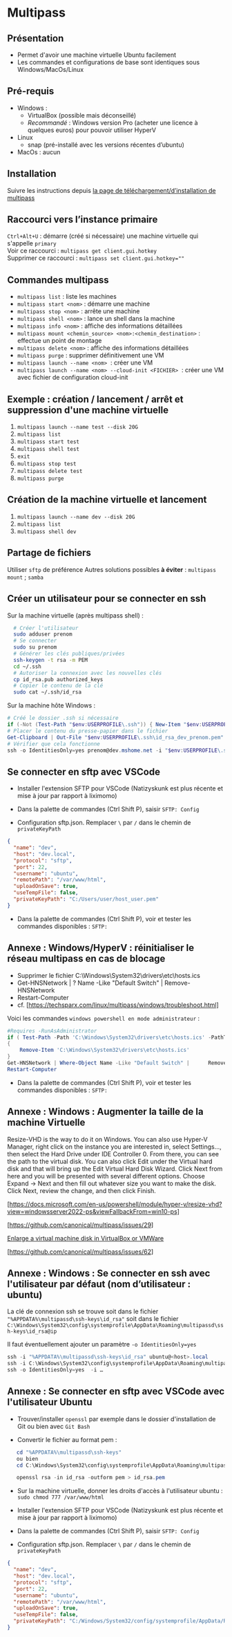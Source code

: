 # Multipass

## Présentation

- Permet d'avoir une machine virtuelle Ubuntu facilement
- Les commandes et configurations de base sont identiques sous Windows/MacOs/Linux

## Pré-requis

- Windows :
  - VirtualBox (possible mais déconseillé)
  - _Recommandé_ : Windows version Pro (acheter une licence à quelques euros) pour pouvoir utiliser HyperV
- Linux
  - snap (pré-installé avec les versions récentes d’ubuntu)
- MacOs : aucun

## Installation

Suivre les instructions depuis [la page de téléchargement/d’installation de multipass](https://multipass.run/install)

## Raccourci vers l’instance primaire

`Ctrl+Alt+U` : démarre (créé si nécessaire) une machine virtuelle qui s'appelle `primary`  
Voir ce raccourci : `multipass get client.gui.hotkey`  
Supprimer ce raccourci : `multipass set client.gui.hotkey=""`

## Commandes multipass

- `multipass list` : liste les machines
- `multipass start <nom>` : démarre une machine
- `multipass stop <nom>` : arrête une machine
- `multipass shell <nom>` : lance un shell dans la machine
- `multipass info <nom>` : affiche des informations détaillées
- `multipass mount <chemin_source> <nom>:<chemin_destination>` : effectue un point de montage
- `multipass delete <nom>` : affiche des informations détaillées
- `multipass purge` : supprimer définitivement une VM
- `multipass launch --name <nom>`  : créer une VM
- `multipass launch --name <nom> --cloud-init <FICHIER>`  : créer une VM avec fichier de configuration cloud-init

## Exemple : création / lancement / arrêt et suppression d'une machine virtuelle

1. `multipass launch --name test --disk 20G`
2. `multipass list`
3. `multipass start test`
4. `multipass shell test`
5. `exit`
6. `multipass stop test`
7. `multipass delete test`
8. `multipass purge`

## Création de la machine virtuelle et lancement

1. `multipass launch --name dev --disk 20G`
2. `multipass list`
3. `multipass shell dev`

## Partage de fichiers

Utiliser `sftp` de préférence
Autres solutions possibles **à éviter** : `multipass mount` ; `samba`

## Créer un utilisateur pour se connecter en ssh

Sur la machine virtuelle (après multipass shell) :

```bash
  # Créer l'utilisateur
  sudo adduser prenom
  # Se connecter
  sudo su prenom
  # Générer les clés publiques/privées
  ssh-keygen -t rsa -m PEM
  cd ~/.ssh
  # Autoriser la connexion avec les nouvelles clés
  cp id_rsa.pub authorized_keys
  # Copier le contenu de la clé
  sudo cat ~/.ssh/id_rsa
```

Sur la machine hôte Windows :

```powershell
# Créé le dossier .ssh si nécessaire
if (-Not (Test-Path "$env:USERPROFILE\.ssh")) { New-Item "$env:USERPROFILE\.ssh" }
# Placer le contenu du presse-papier dans le fichier
Get-Clipboard | Out-File "$env:USERPROFILE\.ssh\id_rsa_dev_prenom.pem" -Encoding ASCII
# Vérifier que cela fonctionne
ssh -o IdentitiesOnly=yes prenom@dev.mshome.net -i "$env:USERPROFILE\.ssh\id_rsa_dev_prenom.pem"
```

## Se connecter en sftp avec VSCode

- Installer l'extension SFTP pour VSCode (Natizyskunk est plus récente et mise à jour par rapport à liximomo)

- Dans la palette de commandes (Ctrl Shift P), saisir `SFTP: Config`

- Configuration sftp.json. Remplacer `\` par `/` dans le chemin de `privateKeyPath`

```json
{
  "name": "dev",
  "host": "dev.local",
  "protocol": "sftp",
  "port": 22,
  "username": "ubuntu",
  "remotePath": "/var/www/html",
  "uploadOnSave": true,
  "useTempFile": false,
  "privateKeyPath": "C:/Users/user/host_user.pem"
}
```

- Dans la palette de commandes (Ctrl Shift P), voir et tester les commandes disponibles : `SFTP:`

## Annexe : Windows/HyperV : réinitialiser le réseau multipass en cas de blocage

- Supprimer le fichier C:\Windows\System32\drivers\etc\hosts.ics
- Get-HNSNetwork | ? Name -Like "Default Switch" | Remove-HNSNetwork
- Restart-Computer
- cf. [https://techsparx.com/linux/multipass/windows/troubleshoot.html]

Voici les commandes `windows powershell en mode administrateur` :

```powershell
#Requires -RunAsAdministrator
if ( Test-Path -Path 'C:\Windows\System32\drivers\etc\hosts.ics' -PathType Leaf )
{
    Remove-Item 'C:\Windows\System32\drivers\etc\hosts.ics'
}
Get-HNSNetwork | Where-Object Name -Like "Default Switch" |      Remove-HNSNetwork
Restart-Computer
```

- Dans la palette de commandes (Ctrl Shift P), voir et tester les commandes disponibles : `SFTP:`

## Annexe : Windows : Augmenter la taille de la machine Virtuelle

Resize-VHD is the way to do it on Windows. You can also use Hyper-V Manager, right click on the instance you are interested in, select Settings..., then select the Hard Drive under IDE Controller 0. From there, you can see the path to the virtual disk. You can also click Edit under the Virtual hard disk and that will bring up the Edit Virtual Hard Disk Wizard. Click Next from here and you will be presented with several different options. Choose Expand -> Next and then fill out whatever size you want to make the disk. Click Next, review the change, and then click Finish.

[https://docs.microsoft.com/en-us/powershell/module/hyper-v/resize-vhd?view=windowsserver2022-ps&viewFallbackFrom=win10-ps]

[https://github.com/canonical/multipass/issues/29]

[Enlarge a virtual machine disk in VirtualBox or VMWare](https://www.howtogeek.com/124622/how-to-enlarge-a-virtual-machines-disk-in-virtualbox-or-vmware/#:~:text=virtualbox%206%20added%20a%20graphical,in%20the%20main%20virtualbox%20window.&text=select%20a%20virtual%20hard%20disk,%e2%80%9d%20when%20you're%20done)

[https://github.com/canonical/multipass/issues/62]

## Annexe : Windows : Se connecter en ssh avec l'utilisateur par défaut (nom d’utilisateur : ubuntu)

La clé de connexion ssh se trouve soit dans le fichier `"%APPDATA%\multipassd\ssh-keys\id_rsa"` soit dans le fichier `C:\Windows\System32\config\systemprofile\AppData\Roaming\multipassd\ssh-keys\id_rsa@ip`

Il faut éventuellement ajouter un paramètre `-o IdentitiesOnly=yes`

```powershell
ssh -i "%APPDATA%\multipassd\ssh-keys\id_rsa" ubuntu@<host>.local
ssh -i C:\Windows\System32\config\systemprofile\AppData\Roaming\multipassd\ssh-keys\id_rsa@ip
ssh -o IdentitiesOnly=yes  -i …
```

## Annexe : Se connecter en sftp avec VSCode avec l'utilisateur Ubuntu

- Trouver/installer `openssl` par exemple dans le dossier d'installation de Git ou bien avec `Git Bash`

- Convertir le fichier au format pem :

```powershell
   cd "%APPDATA%\multipassd\ssh-keys"
   ou bien
   cd C:\Windows\System32\config\systemprofile\AppData\Roaming\multipassd\ssh-keys

   openssl rsa -in id_rsa -outform pem > id_rsa.pem
```

- Sur la machine virtuelle, donner les droits d'accès à l'utilisateur ubuntu : `sudo chmod 777 /var/www/html`

- Installer l'extension SFTP pour VSCode (Natizyskunk est plus récente et mise à jour par rapport à liximomo)

- Dans la palette de commandes (Ctrl Shift P), saisir `SFTP: Config`

- Configuration sftp.json. Remplacer `\` par `/` dans le chemin de `privateKeyPath`

```json
{
  "name": "dev",
  "host": "dev.local",
  "protocol": "sftp",
  "port": 22,
  "username": "ubuntu",
  "remotePath": "/var/www/html",
  "uploadOnSave": true,
  "useTempFile": false,
  "privateKeyPath": "C:/Windows/System32/config/systemprofile/AppData/Roaming/multipassd/ssh-keys/id_rsa.pem"
}
```
